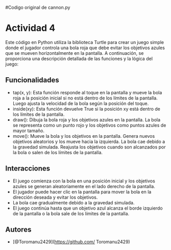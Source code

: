 #Codigo original de cannon.py

# Actividad 4

Este código en Python utiliza la biblioteca Turtle para crear un juego simple donde el jugador controla una bola roja que debe evitar los objetivos azules que se mueven horizontalmente en la pantalla. A continuación, se proporciona una descripción detallada de las funciones y la lógica del juego:


## Funcionalidades

- tap(x, y): Esta función responde al toque en la pantalla y mueve la bola roja a la posición inicial si no está dentro de los límites de la pantalla. Luego ajusta la velocidad de la bola según la posición del toque.
- inside(xy): Esta función devuelve True si la posición xy está dentro de los límites de la pantalla.
- draw(): Dibuja la bola roja y los objetivos azules en la pantalla. La bola se representa como un punto rojo y los objetivos como puntos azules de mayor tamaño.
- move(): Mueve la bola y los objetivos en la pantalla. Genera nuevos objetivos aleatorios y los mueve hacia la izquierda. La bola cae debido a la gravedad simulada. Reajusta los objetivos cuando son alcanzados por la bola o salen de los límites de la pantalla.

## Interacciones
- El juego comienza con la bola en una posición inicial y los objetivos azules se generan aleatoriamente en el lado derecho de la pantalla.
- El jugador puede hacer clic en la pantalla para mover la bola en la dirección deseada y evitar los objetivos.
- La bola cae gradualmente debido a la gravedad simulada.
- El juego continúa hasta que un objetivo azul alcanza el borde izquierdo de la pantalla o la bola sale de los límites de la pantalla.

## Autores
- [@Toromanu2429](https://github.com/ Toromanu2429)
